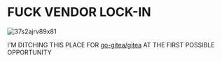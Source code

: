 # FUCK VENDOR LOCK-IN

![37s2ajrv89x81](https://github.com/user-attachments/assets/8ce85482-40a0-438d-873d-55925dec516b)

I'M DITCHING THIS PLACE FOR [go-gitea/gitea](https://github.com/go-gitea/gitea) AT THE FIRST POSSIBLE OPPORTUNITY
